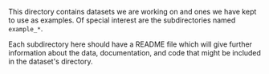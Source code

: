 This directory contains datasets we are working on and ones we have kept to use as examples.
Of special interest are the subdirectories named `example_*`.

Each subdirectory here should have a README file which will give further information about the data, documentation, and code that might be included in the dataset's directory.
